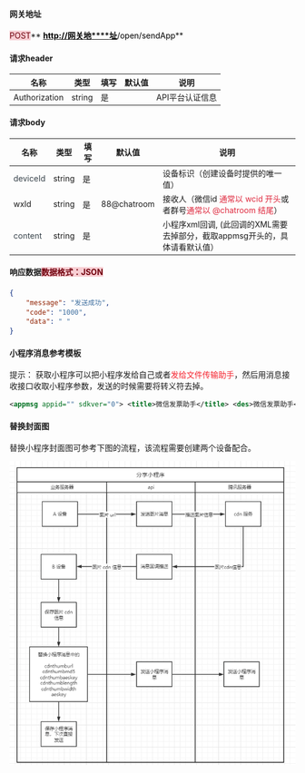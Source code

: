 #### 网关地址


<font style="background:#F8CED3;color:#70000D">POST</font>** **[**<font style="color:#000000;">http://网关地</font>****<font style="color:#000000;">址</font>**](http://域名/member/login)**<font style="color:#000000;">/open/sendApp</font>**



#### 请求header
| **名称** | **类型** | **填写** | **默认值** | **说明** |
| --- | --- | --- | --- | --- |
| Authorization | string | 是 |  | API平台认证信息 |


#### 请求body
| **名称** | **类型** | **填写** | **默认值** | **说明** |
| --- | --- | --- | --- | --- |
| <font style="color:#364149;">deviceId</font> | string | 是 |  | 设备标识（创建设备时提供的唯一值） |
| wxId | string | 是 | 88@chatroom | 接收人（微信id <font style="color:#DF2A3F;">通常以 wcid 开头</font>或者群号<font style="color:#DF2A3F;">通常以 @chatroom 结尾</font>） |
| <font style="color:#364149;background-color:#FFFFFF;">content</font> | string | 是 |  | 小程序xml回调, (此回调的XML需要去掉部分，截取appmsg开头的，具体请看默认值） |


#### 响应数据<font style="background:#F8CED3;color:#70000D">数据格式：JSON</font>
```json
{
    "message": "发送成功",
    "code": "1000",
    "data": " "
}
```

#### 小程序消息参考模板
提示： 获取小程序可以把小程序发给自己或者<font style="color:#F5222D;">发给文件传输助手</font>，然后用消息接收接口收取小程序参数，发送的时候需要将转义符去掉。

```xml
<appmsg appid="" sdkver="0"> <title>微信发票助手</title> <des>微信发票助手</des> <action /> <type>33</type> <showtype>0</showtype> <soundtype>0</soundtype> <mediatagname /> <messageext /> <messageaction /> <content /> <contentattr>0</contentattr> <url>https://mp.weixin.qq.com/mp/waerrpage?appid=wx1af4f6aa3a537c1a&amp;type=upgrade&amp;upgradetype=3#wechat_redirect</url> <lowurl /> <dataurl /> <lowdataurl /> <songalbumurl /> <songlyric /> <appattach> <totallen>0</totallen> <attachid /> <emoticonmd5></emoticonmd5> <fileext /> <cdnthumburl>30580201000451304f0201000204502c9b9f02032f55f90204700260b402045ee0a378042a777875706c6f61645f777869645f796c7874666c63673070386232323135305f313539313738303231360204010400030201000400</cdnthumburl> <cdnthumbmd5>5b2f61d8de9225bdf30b3f79e1eb6fda</cdnthumbmd5> <cdnthumblength>31323</cdnthumblength> <cdnthumbwidth>720</cdnthumbwidth> <cdnthumbheight>576</cdnthumbheight> <cdnthumbaeskey>5037f41adc0aac2d74453172cb8f41b4</cdnthumbaeskey> <aeskey>5037f41adc0aac2d74453172cb8f41b4</aeskey> <encryver>0</encryver> <filekey>wxid_ylxtflcg0p8b22150_1591780216</filekey> </appattach> <extinfo /> <sourceusername>gh_3610de7f9728@app</sourceusername> <sourcedisplayname>微信发票助手</sourcedisplayname> <thumburl /> <md5 /> <statextstr /> <directshare>0</directshare> <weappinfo> <username><![CDATA[gh_3610de7f9728@app]]></username> <appid><![CDATA[wx1af4f6aa3a537c1a]]></appid> <type>2</type> <version>60</version> <weappiconurl><![CDATA[http://mmbiz.qpic.cn/mmbiz_png/JCC5IkKbGqyezFTbGLPCHiciaZGNnCq7CEKlMV8icrjrA1jnIW50NYSIGl0rMCx8d8PNKxNrWiallt7l7qo8nW1iaWQ/640?wx_fmt=png&wxfrom=200]]></weappiconurl> <pagepath><![CDATA[pages/index/index.html]]></pagepath> <shareId><![CDATA[0_wx1af4f6aa3a537c1a_5a36c4cc14fb8effefecbd92a1f291a6_1591780216_0]]></shareId> <appservicetype>0</appservicetype> <tradingguaranteeflag>0</tradingguaranteeflag> </weappinfo> </appmsg> <fromusername>wxid_i6qsbbjenjuj22</fromusername> <scene>0</scene> <appinfo> <version>1</version> <appname /> </appinfo> <commenturl />
```

#### 替换封面图
替换小程序封面图可参考下图的流程，该流程需要创建两个设备配合。

![image-1749746601659](./assets/image-1749746601659.png)

